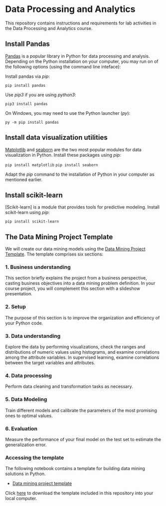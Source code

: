 # Data Processing and Analytics
This repository contains instructions and requirements for lab activities in the Data Processing and Analytics course.

## Install Pandas

[Pandas](https://pandas.pydata.org/docs/getting_started/install.html) is a popular library in Python for data processing and analysis. Depending on the Python installation on your computer, you may run on of the following options (using the command line inteface):

Install pandas via *pip*:

`pip install pandas`

Use *pip3* if you are using *python3*:

`pip3 install pandas`

On Windows, you may need to use the Python launcher (*py*):

`py -m pip install pandas`

## Install data visualization utilities

[Matplotlib](https://matplotlib.org/) and [seaborn](https://seaborn.pydata.org/) are the two most popular modules for data visualization in Python. Install these packages using *pip:* 

`pip install matplotlib`
`pip install seaborn`

Adapt the *pip* command to the installation of Python in your computer as mentioned earlier. 

## Install scikit-learn

[Scikit-learn] is a module that provides tools for predictive modeling. Install scikit-learn using *pip*:

`pip install scikit-learn`

## The Data Mining Project Template

We will create our data mining models using the [Data Mining Project Template](Data_mining_project-template.ipynb). The template comprises six sections:

### 1. Business understanding

This section briefly explains the project from a business perspective, casting business objectives into a data mining problem definition. In your course project, you will complement this section with a slideshow presentation.

### 2. Setup

The purpose of this section is to improve the organization and efficiency of your Python code.

### 3. Data understanding

Explore the data by performing visualizations, check the ranges and distributions of numeric values using histograms, and examine correlations among the attribute variables. In supervised learning, examine correlations between the target variables and attributes.

### 4. Data processing

Perform data cleaning and transformation tasks as necessary.

### 5. Data Modeling

Train different models and calibrate the parameters of the most promising ones to optimal values.

### 6. Evaluation

Measure the performance of your final model on the test set to estimate the generalization error.

### Accessing the template 

The following notebook contains a template for building data mining solutions in Python.
- [Data mining project template](Data_mining_project-template.ipynb)

Click [here](https://github.com/josecarlosgt/Data-Processing-and-Analytics/archive/refs/heads/main.zip) to download the template included in this repository into your local computer.
